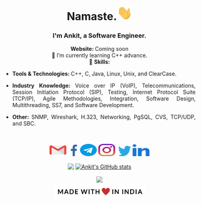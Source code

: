 <h1 align="center">Namaste.<img src="https://raw.githubusercontent.com/ABSphreak/ABSphreak/master/gifs/Hi.gif" width="40px" /></h1>
<h3 align="center">I'm Ankit, a Software Engineer.</h3>
<p align="center"><b>Website: </b> Coming soon
<br>🌱 I’m currently learning C++ advance.
<br>
💬 <b>Skills: </b>
<ul>
<li align="justify"><b>Tools & Technologies: </b>C++, C, Java, Linux, Unix, and ClearCase.</li>
</ul>
<ul>
<li align="justify"><b>Industry Knowledge: </b>Voice over IP (VoIP), Telecommunications, Session Initiation Protocol (SIP), Testing, Internet Protocol Suite (TCP/IP), Agile Methodologies, Integration, Software Design, Multithreading, SS7, and Software Development.
</ul>
<ul>
<li align="justify"><b>Other: </b>SNMP, Wireshark, H.323, Networking, PgSQL, CVS, TCP/UDP, and SBC.</li>
</ul>
</p>
<br>
<p align="center">
  <a href="mailto:ankitkamal2@gmail.com" target="blank"><img src="https://raw.githubusercontent.com/arshsaxena/arshsaxena/d2a0b844ce50067559feb078c6d458ada1b8c101/icons/gmail.svg" height="32" width="44" /></a>
&nbsp;
  <a href="https://facebook.com/ankit.kamal2" target="blank"><img src="https://raw.githubusercontent.com/arshsaxena/arshsaxena/main/icons/facebook.png" height="30" width="16"></a>&nbsp;
  <a href="https://t.me/ankitkamal2" target="blank"><img src="https://raw.githubusercontent.com/arshsaxena/arshsaxena/f4bb535edf6fb700dcc4c65c386594849643a4dc/icons/telegram.svg" height="32" width="44" /></a>
  <a href="https://instagram.com/ankit.kamal2" target="blank"><img src="https://raw.githubusercontent.com/arshsaxena/arshsaxena/f4bb535edf6fb700dcc4c65c386594849643a4dc/icons/instagram.svg" height="32" width="44" /></a>&nbsp;
  <a href="https://twitter.com/ankitkamal" target="blank"><img src="https://raw.githubusercontent.com/arshsaxena/arshsaxena/main/icons/twitter.svg" height="27" width="34" /></a>
  <a href="https://www.linkedin.com/in/ankit-kamal-b571111b" target="blank"><img src="https://raw.githubusercontent.com/arshsaxena/arshsaxena/main/icons/linkedin.svg" height="31" width="44"></a>
</p>
<p align="center">
  <img align="center" height="160" src="https://github-readme-stats.anuraghazra1.vercel.app/api/top-langs/?username=ankitkamal2&layout=compact&theme=dark">
</a>
<a href="https://github.com/anuraghazra/github-readme-stats">
  <img align="center" height="160" src="https://github-readme-stats.anuraghazra1.vercel.app/api?username=ankitkamal2&show_icons=true&include_all_commits=true&theme=dark" alt="Ankit's GitHub stats" />
</a>
 <br><br>
  <img src="https://profile-counter.glitch.me/ankitkamal2/count.svg" /><br>
  <img src="https://raw.githubusercontent.com/arshsaxena/arshsaxena/main/images/india.png" height="40" />
</p>
